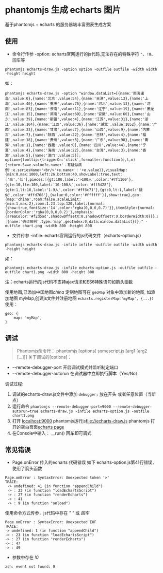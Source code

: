 #  phantomjs 生成 echarts 图片
基于phantomjs + echarts 的服务器端丰富图表生成方案

## 使用

* 命令行传参
-option: echarts官网运行的js代码,无法存在的特殊字符 `"`、`!0`、回车等

```
phantomjs echarts-draw.js -option option -outfile outfile -width width -height height
```
如：
```
phantomjs echarts-draw.js -option "window.dataList=[{name:'南海诸岛',value:0},{name:'北京',value:54},{name:'天津',value:13},{name:'上海',value:40},{name:'重庆',value:75},{name:'河北',value:13},{name:'河南',value:83},{name:'云南',value:11},{name:'辽宁',value:19},{name:'黑龙江',value:15},{name:'湖南',value:69},{name:'安徽',value:60},{name:'山东',value:39},{name:'新疆',value:4},{name:'江苏',value:31},{name:'浙江',value:104},{name:'江西',value:36},{name:'湖北',value:1052},{name:'广西',value:33},{name:'甘肃',value:7},{name:'山西',value:9},{name:'内蒙古',value:7},{name:'陕西',value:22},{name:'吉林',value:4},{name:'福建',value:18},{name:'贵州',value:5},{name:'广东',value:98},{name:'青海',value:1},{name:'西藏',value:0},{name:'四川',value:44},{name:'宁夏',value:4},{name:'海南',value:22},{name:'台湾',value:3},{name:'香港',value:5},{name:'澳门',value:5}];
option={tooltip:{triggerOn:'click',formatter:function(e,t,n){return.5==e.value?e.name+'：有疑似病例':e.seriesName+'<br/>'+e.name+'：'+e.value}},visualMap:{min:0,max:1000,left:26,bottom:40,showLabel:true,text:['高','低'],pieces:[{gt:100,label:'>100人',color:'#7f1100'},{gte:10,lte:100,label:'10-100人',color:'#ff5428'},{gte:1,lt:10,label:'1-9人',color:'#ff8c71'},{gt:0,lt:1,label:'疑似',color:'#ffd768'},{value:0,color:'#ffffff'}],show:true},geo:{map:'china',roam:false,scaleLimit:{min:1,max:2},zoom:1.23,top:120,label:{normal:{show:true,fontSize:'14',color:'rgba(0,0,0,0.7)'}},itemStyle:{normal:{borderColor:'rgba(0,0,0,0.2)'},emphasis:{areaColor:'#f2d5ad',shadowOffsetX:0,shadowOffsetY:0,borderWidth:0}}},series:[{name:'确诊病例',type:'map',geoIndex:0,data:window.dataList}]};" -outfile chart.png -width 800 -height 800
```
* 文件传参
-infile: echarts官网运行的js代码文件（echarts-option.js）
```
phantomjs echarts-draw.js -infile infile -outfile outfile -width width -height height
```
如：
```
phantomjs echarts-draw.js -infile echarts-option.js -outfile outfile -outfile chart1.png -width 800 -height 800
```

注：echarts运行的js代码不支持ajax请求和ES6特殊语句如箭头函数

使用地图,已添加中国地图*china*
定制地图可在 `geoMap` 对象中添加新的地图, 如添加地图 myMap,创建js文件并注册地图 `echarts.registerMap('myMap', {...})`
使用：
```
geo: {
    map: 'myMap',
}
```

## 调试
> Phantomjs命令行： phantomjs [options] somescript.js [arg1 [arg2 [...]]] 
关于调试的[options]： 
* --remote-debugger-port  开启调试模式并监听制定端口 
* --remote-debugger-autorun 在调试器中立即执行脚本（Yes/No） 

调试过程:
1. 调试的echarts-draw.js文件中添加 `debugger;` 放在开头  或者任意位置（当断点）
2. 运行命令 `phantomjs --remote-debugger-port=9000 --remote-debugger-autorun=true echarts-draw.js -infile echarts-option.js -outfile chart1.png`
3. 打开 [localhost:9000](http://localhost:9000) 
    phantomjs运行js[file://echarts-draw.js](http://localhost:9000/webkit/inspector/inspector.html?page=1)
    phantomjs 打开的空白页面[echarts page](http://localhost:9000/webkit/inspector/inspector.html?page=2)
4. 在Console中输入： __run()  回车即可调式

## 常见错误
* Page.onError 
传入的echarts 代码错误
如下 echarts-option.js第41行错误，使用了箭头函数
```
Page.onError : SyntaxError: Unexpected token '>'
TRACE:
 -> undefined: 41 (in function "appendChild")
 -> : 23 (in function "loadEchartsScript")
 -> : 27 (in function "renderEcharts")
 -> : 41
 -> : 9 (in function "onload")
 ```
使用命令方式传参，js代码中存在 *" "* 或 *回车*
 ```
Page.onError : SyntaxError: Unexpected EOF
TRACE:
 -> undefined: 1 (in function "appendChild")
 -> : 23 (in function "loadEchartsScript")
 -> : 27 (in function "renderEcharts")
 -> : 47
 -> : 49
 ```
 * 参数中存在 *!0*
 ```
 zsh: event not found: 0
 ```
